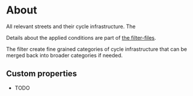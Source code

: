 # About

All relevant streets and their cycle infrastructure. The

Details about the applied conditions are part of [the filter-files](./filter/).

The filter create fine grained categories of cycle infrastructure that can be merged back into broader categories if needed.

## Custom properties

- TODO
